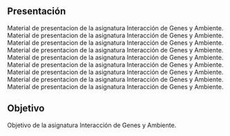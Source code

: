 ## Presentación
Material de presentacion de la asignatura Interacción de Genes y Ambiente. Material de presentacion de la asignatura Interacción de Genes y Ambiente. Material de presentacion de la asignatura Interacción de Genes y Ambiente. Material de presentacion de la asignatura Interacción de Genes y Ambiente. Material de presentacion de la asignatura Interacción de Genes y Ambiente. Material de presentacion de la asignatura Interacción de Genes y Ambiente. Material de presentacion de la asignatura Interacción de Genes y Ambiente. Material de presentacion de la asignatura Interacción de Genes y Ambiente. Material de presentacion de la asignatura Interacción de Genes y Ambiente. 


## Objetivo
Objetivo de la asignatura Interacción de Genes y Ambiente. 


